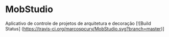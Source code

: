 # MobStudio
Aplicativo de controle de projetos de arquitetura e decoração
[![Build Status] (https://travis-ci.org/marcospcury/MobStudio.svg?branch=master)]
